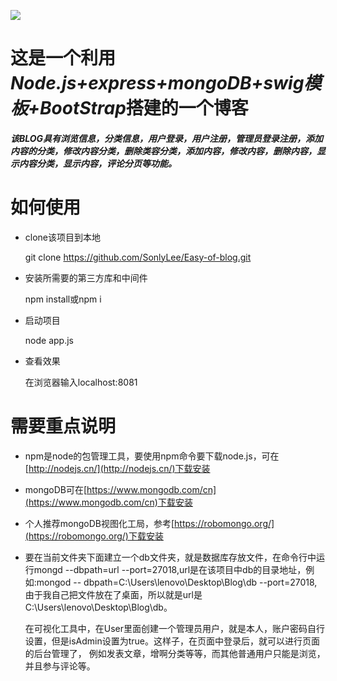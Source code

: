 ﻿![](http://i.imgur.com/SdxR7FL.jpg)

# 这是一个利用*Node.js+express+mongoDB+swig模板+BootStrap*搭建的一个博客

##### 该BLOG具有浏览信息，分类信息，用户登录，用户注册，管理员登录注册，添加内容的分类，修改内容分类，删除类容分类，添加内容，修改内容，删除内容，显示内容分类，显示内容，评论分页等功能。

# 如何使用
- clone该项目到本地


  git clone https://github.com/SonlyLee/Easy-of-blog.git
- 安装所需要的第三方库和中间件


  npm install或npm i
- 启动项目


  node app.js
- 查看效果


  在浏览器输入localhost:8081

# 需要重点说明
- npm是node的包管理工具，要使用npm命令要下载node.js，可在[http://nodejs.cn/](http://nodejs.cn/)下载安装
- mongoDB可在[https://www.mongodb.com/cn](https://www.mongodb.com/cn)下载安装
- 个人推荐mongoDB视图化工局，参考[https://robomongo.org/](https://robomongo.org/)下载安装
- 要在当前文件夹下面建立一个db文件夹，就是数据库存放文件，在命令行中运行mongd --dbpath=url --port=27018,url是在该项目中db的目录地址，例如:mongod --   dbpath=C:\Users\lenovo\Desktop\Blog\db --port=27018,由于我自己把文件放在了桌面，所以就是url是C:\Users\lenovo\Desktop\Blog\db。


  在可视化工具中，在User里面创建一个管理员用户，就是本人，账户密码自行设置，但是isAdmin设置为true。这样子，在页面中登录后，就可以进行页面的后台管理了，   例如发表文章，增啊分类等等，而其他普通用户只能是浏览，并且参与评论等。
